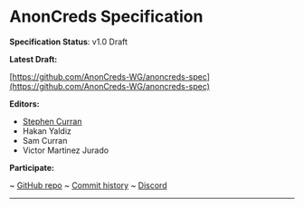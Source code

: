 AnonCreds Specification
==================

**Specification Status**: v1.0 Draft

**Latest Draft:**

[https://github.com/AnonCreds-WG/anoncreds-spec](https://github.com/AnonCreds-WG/anoncreds-spec)

**Editors:**

- [Stephen Curran](https://github.com/swcurran)
- Hakan Yaldiz
- Sam Curran
- Victor Martinez Jurado

<!-- -->

**Participate:**

~ [GitHub repo](https://github.com/AnonCreds-WG/anoncreds-spec)
~ [Commit history](https://github.com/AnonCreds-WG/anoncreds-spec/commits/main)
~ [Discord](https://discord.gg/hYmBNhTFY9)

------------------------------------
